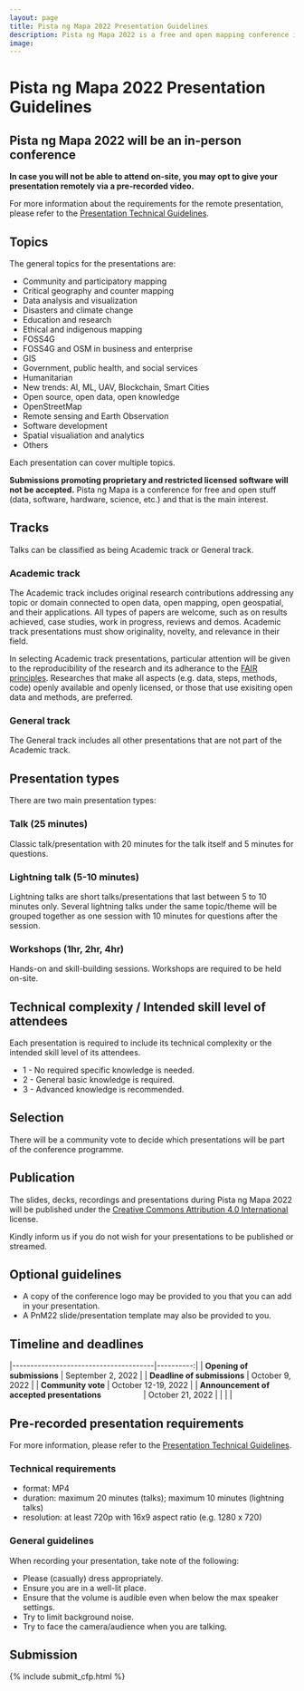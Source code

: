 ```yaml
---
layout: page
title: Pista ng Mapa 2022 Presentation Guidelines
description: Pista ng Mapa 2022 is a free and open mapping conference in the Philippines
image:
---
```

<h1 class="color-primary-4 mb-4">Pista ng Mapa 2022 Presentation Guidelines</h1>

## Pista ng Mapa 2022 will be an in-person conference
<strong>In case you will not be able to attend on-site, you may opt to give your presentation remotely via a pre-recorded video.</strong>

For more information about the requirements for the remote presentation, please refer to the <a href="{{site.baseurl}}/programme/presentation-technical-guidelines">Presentation Technical Guidelines</a>.


## Topics

The general topics for the presentations are:

* Community and participatory mapping
* Critical geography and counter mapping
* Data analysis and visualization
* Disasters and climate change
* Education and research
* Ethical and indigenous mapping
* FOSS4G
* FOSS4G and OSM in business and enterprise
* GIS
* Government, public health, and social services
* Humanitarian
* New trends: AI, ML, UAV, Blockchain, Smart Cities
* Open source, open data, open knowledge
* OpenStreetMap
* Remote sensing and Earth Observation
* Software development
* Spatial visualiation and analytics
* Others

Each presentation can cover multiple topics.

<strong>Submissions promoting proprietary and restricted licensed software will not be accepted.</strong> Pista ng Mapa is a conference for free and open stuff (data, software, hardware, science, etc.) and that is the main interest.

## Tracks

Talks can be classified as being Academic track or General track.

### Academic track

The Academic track includes original research contributions addressing any topic or domain connected to open data, open mapping, open geospatial, and their applications. All types of papers are welcome, such as on results achieved, case studies, work in progress, reviews and demos. Academic track presentations must show originality, novelty, and relevance in their field.

In selecting Academic track presentations, particular attention will be given to the reproducibility of the research and its adherance to the [FAIR principles](https://www.go-fair.org/fair-principles/). Researches that make all aspects (e.g. data, steps, methods, code) openly available and openly licensed, or those that use exisiting open data and methods, are preferred.

### General track

The General track includes all other presentations that are not part of the Academic track.

## Presentation types

There are two main presentation types:

### Talk (25 minutes)

Classic talk/presentation with 20 minutes for the talk itself and 5 minutes for questions.

### Lightning talk (5-10 minutes)

Lightning talks are short talks/presentations that last between 5 to 10 minutes only. Several lightning talks under the same topic/theme will be grouped together as one session with 10 minutes for questions after the session.

### Workshops (1hr, 2hr, 4hr)

Hands-on and skill-building sessions. Workshops are required to be held on-site.

## Technical complexity / Intended skill level of attendees

Each presentation is required to include its technical complexity or the intended skill level of its attendees.

* 1 - No required specific knowledge is needed.
* 2 - General basic knowledge is required.
* 3 - Advanced knowledge is recommended.

## Selection

There will be a community vote to decide which presentations will be part of the conference programme.

## Publication

The slides, decks, recordings and presentations during Pista ng Mapa 2022 will be published under the [Creative Commons Attribution 4.0 International](https://creativecommons.org/licenses/by/4.0/) license.

Kindly inform us if you do not wish for your presentations to be published or streamed.

## Optional guidelines
* A copy of the conference logo may be provided to you that you can add in your presentation.
* A PnM22 slide/presentation template may also be provided to you.

## Timeline and deadlines

|---------------------------------------|----------:|
| **Opening of submissions**            |     September 2, 2022     |
| **Deadline of submissions**           |     October 9, 2022    |
| **Community vote**                    |     October 12-19, 2022    |
| **Announcement of accepted presentations** &nbsp; &nbsp; &nbsp; &nbsp; &nbsp; &nbsp; &nbsp; &nbsp; &nbsp; |     October 21, 2022    |
|   |   |


## Pre-recorded presentation requirements

For more information, please refer to the <a href="{{site.baseurl}}/programme/presentation-technical-guidelines">Presentation Technical Guidelines</a>.

### Technical requirements
* format: MP4
* duration: maximum 20 minutes (talks); maximum 10 minutes (lightning talks)
* resolution: at least 720p with 16x9 aspect ratio (e.g. 1280 x 720)

### General guidelines
When recording your presentation, take note of the following:
* Please (casually) dress appropriately.
* Ensure you are in a well-lit place.
* Ensure that the volume is audible even when below the max speaker settings.
* Try to limit background noise.
* Try to face the camera/audience when you are talking.


## Submission
{% include submit_cfp.html %}